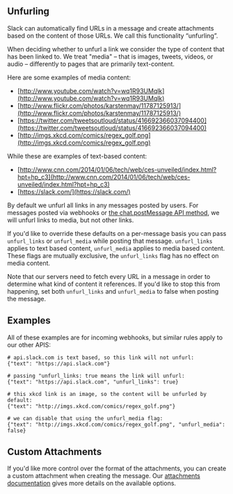 ## Unfurling

Slack can automatically find URLs in a message and create attachments based on
the content of those URLs. We call this functionality “unfurling”.

When deciding whether to unfurl a link we consider the type of content that
has been linked to. We treat "media" – that is images, tweets, videos, or audio –
differently to pages that are primarily text-content.

Here are some examples of media content:

* [http://www.youtube.com/watch?v=wq1R93UMqlk](http://www.youtube.com/watch?v=wq1R93UMqlk)
* [http://www.flickr.com/photos/karstenmay/11787125913/](http://www.flickr.com/photos/karstenmay/11787125913/)
* [https://twitter.com/tweetsoutloud/status/416692366037094400](https://twitter.com/tweetsoutloud/status/416692366037094400)
* [http://imgs.xkcd.com/comics/regex_golf.png](http://imgs.xkcd.com/comics/regex_golf.png)

While these are examples of text-based content:

* [http://www.cnn.com/2014/01/06/tech/web/ces-unveiled/index.html?hpt=hp_c3](http://www.cnn.com/2014/01/06/tech/web/ces-unveiled/index.html?hpt=hp_c3)
* [https://slack.com/](https://slack.com/)

By default we unfurl all links in any messages posted by users. For messages
posted via webhooks or [the chat.postMessage API method](/methods/chat.postMessage),
we will unfurl links to media, but not other links.

If you'd like to override these defaults on a per-message basis you can pass
`unfurl_links` or `unfurl_media` while posting that message. `unfurl_links`
applies to text based content, `unfurl_media` applies to media based content.
These flags are mutually exclusive, the `unfurl_links` flag has no effect on
media content.

Note that our servers need to fetch every URL in a message in order to
determine what kind of content it references. If you'd like to stop this
from happening, set both `unfurl_links` and `unfurl_media` to false when posting
the message.

## Examples

All of these examples are for incoming webhooks, but similar rules apply to
our other APIS:

    # api.slack.com is text based, so this link will not unfurl:
    {"text": "https://api.slack.com"}

    # passing "unfurl_links: true means the link will unfurl:
    {"text": "https://api.slack.com", "unfurl_links": true}

    # this xkcd link is an image, so the content will be unfurled by default:
    {"text": "http://imgs.xkcd.com/comics/regex_golf.png"}

    # we can disable that using the unfurl_media flag:
    {"text": "http://imgs.xkcd.com/comics/regex_golf.png", "unfurl_media": false}

## Custom Attachments

If you'd like more control over the format of the attachments, you can create
a custom attachment when creating the message. Our
[attachments documentation](/docs/attachments/) gives more details on the
available options.
